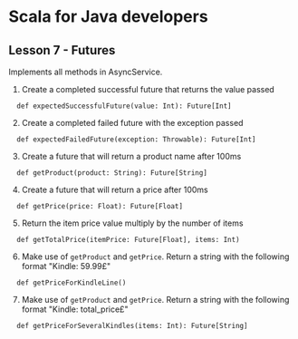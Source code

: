 # Scala for Java developers



## Lesson 7 - Futures

Implements all methods in AsyncService.

1. Create a completed successful future that returns the value passed
  ```
    def expectedSuccessfulFuture(value: Int): Future[Int]
  ```

2. Create a completed failed future with the exception passed
  ```
    def expectedFailedFuture(exception: Throwable): Future[Int]
  ```
  
3. Create a future that will return a product name after 100ms
  ```
    def getProduct(product: String): Future[String]
  ```

4. Create a future that will return a price after 100ms
  ```
    def getPrice(price: Float): Future[Float]
  ```

5. Return the item price value multiply by the number of items
  ```
    def getTotalPrice(itemPrice: Future[Float], items: Int)
  ```
  
6. Make use of `getProduct` and `getPrice`. Return a string with the following format "Kindle: 59.99£"
  ```
    def getPriceForKindleLine()
  ```

7. Make use of `getProduct` and `getPrice`. Return a string with the following format "Kindle: total_price£"
  ```
    def getPriceForSeveralKindles(items: Int): Future[String]
  ```
